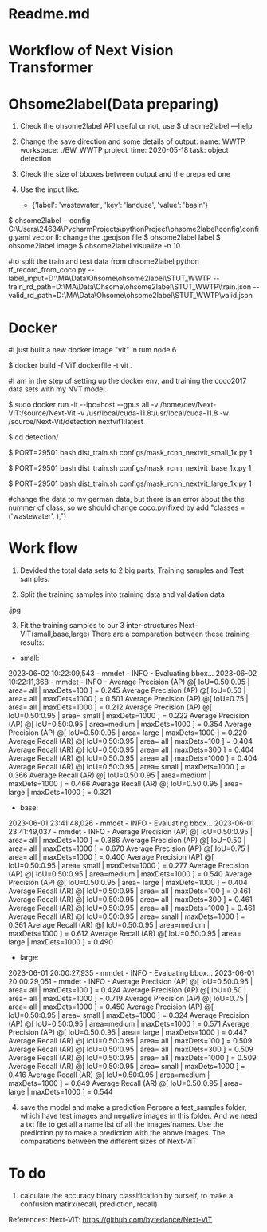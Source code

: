 
# Readme.md
# Workflow of Next Vision Transformer

# Ohsome2label(Data preparing)

1. Check the ohsome2label API useful or not, use $ ohsome2label —help

2. Change the save direction and some details of output:
  name: WWTP
  workspace: ./BW_WWTP
  project_time: 2020-05-18
  task: object detection

3. Check the size of bboxes between output and the prepared one

4. Use the input like:
    - {'label': 'wastewater', 'key': 'landuse', 'value': 'basin'}


$ ohsome2label --config  C:\Users\24634\PycharmProjects\pythonProject\ohsome2label\config\config.yaml vector
II: change the .geojson file
$ ohsome2label label
$ ohsome2label image
$ ohsome2label visualize -n 10

#to split the train and test data from ohsome2label
python tf_record_from_coco.py --label_input=D:\MA\Data\Ohsome\ohsome2label\STUT_WWTP --train_rd_path=D:\MA\Data\Ohsome\ohsome2label\STUT_WWTP\train.json --valid_rd_path=D:\MA\Data\Ohsome\ohsome2label\STUT_WWTP\valid.json



# Docker
#I just built a new docker image "vit" in tum node 6

$ docker build -f ViT.dockerfile -t vit .

#I am in the step of setting up the docker env, and training the coco2017 data sets with my NVT model.

$ sudo docker run -it --ipc=host --gpus all -v /home/dev/Next-ViT:/source/Next-Vit -v /usr/local/cuda-11.8:/usr/local/cuda-11.8 -w /source/Next-Vit/detection nextvit1:latest

$ cd detection/

$ PORT=29501 bash dist_train.sh configs/mask_rcnn_nextvit_small_1x.py 1

$ PORT=29501 bash dist_train.sh configs/mask_rcnn_nextvit_base_1x.py 1

$ PORT=29501 bash dist_train.sh configs/mask_rcnn_nextvit_large_1x.py 1


#change the data to my german data, but there is an error about the the nummer of class, so we should change coco.py(fixed by add "classes = ('wastewater', ),")

# Work flow
1. Devided the total data sets to 2 big parts, Training samples and Test samples.

2. Split the training samples into training data and validation data

.jpg

3. Fit the training samples to our 3 inter-structures Next-ViT(small,base,large)
There are a comparation between these training results:

* small:

2023-06-02 10:22:09,543 - mmdet - INFO - Evaluating bbox...
2023-06-02 10:22:11,368 - mmdet - INFO -
 Average Precision  (AP) @[ IoU=0.50:0.95 | area=   all | maxDets=100 ] = 0.245
 Average Precision  (AP) @[ IoU=0.50      | area=   all | maxDets=1000 ] = 0.501
 Average Precision  (AP) @[ IoU=0.75      | area=   all | maxDets=1000 ] = 0.212
 Average Precision  (AP) @[ IoU=0.50:0.95 | area= small | maxDets=1000 ] = 0.222
 Average Precision  (AP) @[ IoU=0.50:0.95 | area=medium | maxDets=1000 ] = 0.354
 Average Precision  (AP) @[ IoU=0.50:0.95 | area= large | maxDets=1000 ] = 0.220
 Average Recall     (AR) @[ IoU=0.50:0.95 | area=   all | maxDets=100 ] = 0.404
 Average Recall     (AR) @[ IoU=0.50:0.95 | area=   all | maxDets=300 ] = 0.404
 Average Recall     (AR) @[ IoU=0.50:0.95 | area=   all | maxDets=1000 ] = 0.404
 Average Recall     (AR) @[ IoU=0.50:0.95 | area= small | maxDets=1000 ] = 0.366
 Average Recall     (AR) @[ IoU=0.50:0.95 | area=medium | maxDets=1000 ] = 0.466
 Average Recall     (AR) @[ IoU=0.50:0.95 | area= large | maxDets=1000 ] = 0.321

* base:

2023-06-01 23:41:48,026 - mmdet - INFO - Evaluating bbox...
2023-06-01 23:41:49,037 - mmdet - INFO -
 Average Precision  (AP) @[ IoU=0.50:0.95 | area=   all | maxDets=100 ] = 0.386
 Average Precision  (AP) @[ IoU=0.50      | area=   all | maxDets=1000 ] = 0.670
 Average Precision  (AP) @[ IoU=0.75      | area=   all | maxDets=1000 ] = 0.400
 Average Precision  (AP) @[ IoU=0.50:0.95 | area= small | maxDets=1000 ] = 0.277
 Average Precision  (AP) @[ IoU=0.50:0.95 | area=medium | maxDets=1000 ] = 0.540
 Average Precision  (AP) @[ IoU=0.50:0.95 | area= large | maxDets=1000 ] = 0.404
 Average Recall     (AR) @[ IoU=0.50:0.95 | area=   all | maxDets=100 ] = 0.461
 Average Recall     (AR) @[ IoU=0.50:0.95 | area=   all | maxDets=300 ] = 0.461
 Average Recall     (AR) @[ IoU=0.50:0.95 | area=   all | maxDets=1000 ] = 0.461
 Average Recall     (AR) @[ IoU=0.50:0.95 | area= small | maxDets=1000 ] = 0.361
 Average Recall     (AR) @[ IoU=0.50:0.95 | area=medium | maxDets=1000 ] = 0.612
 Average Recall     (AR) @[ IoU=0.50:0.95 | area= large | maxDets=1000 ] = 0.490

* large:

2023-06-01 20:00:27,935 - mmdet - INFO - Evaluating bbox...
2023-06-01 20:00:29,051 - mmdet - INFO -
 Average Precision  (AP) @[ IoU=0.50:0.95 | area=   all | maxDets=100 ] = 0.424
 Average Precision  (AP) @[ IoU=0.50      | area=   all | maxDets=1000 ] = 0.719
 Average Precision  (AP) @[ IoU=0.75      | area=   all | maxDets=1000 ] = 0.450
 Average Precision  (AP) @[ IoU=0.50:0.95 | area= small | maxDets=1000 ] = 0.324
 Average Precision  (AP) @[ IoU=0.50:0.95 | area=medium | maxDets=1000 ] = 0.571
 Average Precision  (AP) @[ IoU=0.50:0.95 | area= large | maxDets=1000 ] = 0.447
 Average Recall     (AR) @[ IoU=0.50:0.95 | area=   all | maxDets=100 ] = 0.509
 Average Recall     (AR) @[ IoU=0.50:0.95 | area=   all | maxDets=300 ] = 0.509
 Average Recall     (AR) @[ IoU=0.50:0.95 | area=   all | maxDets=1000 ] = 0.509
 Average Recall     (AR) @[ IoU=0.50:0.95 | area= small | maxDets=1000 ] = 0.416
 Average Recall     (AR) @[ IoU=0.50:0.95 | area=medium | maxDets=1000 ] = 0.649
 Average Recall     (AR) @[ IoU=0.50:0.95 | area= large | maxDets=1000 ] = 0.544

4. save the model and make a prediction
Perpare a test_samples folder, which have test images and negative images in this folder. And we need a txt file to get all a name list of all the images'names.
Use the prediction.py to make a prediction with the above images.
The comparations between the different sizes of Next-ViT



# To do

1.  calculate the accuracy binary classification by ourself, to make a confusion matirx(recall, prediction, recall)












References:
Next-ViT: https://github.com/bytedance/Next-ViT





